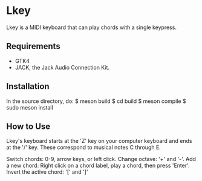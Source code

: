 Lkey
======
Lkey is a MIDI keyboard that can play chords with a single keypress. 

Requirements
-------------
* GTK4 
* JACK, the Jack Audio Connection Kit.

Installation
-----------
In the source directory, do:
    $ meson build
    $ cd build
    $ meson compile
    $ sudo meson install

How to Use
----------
Lkey's keyboard starts at the 'Z' key on your computer keyboard and ends at the
'/' key. These correspond to musical notes C through E.

Switch chords: 0-9, arrow keys, or left click.
Change octave: '+' and '-'.
Add a new chord: Right click on a chord label, play a chord, then press
'Enter'.
Invert the active chord: '[' and ']'
